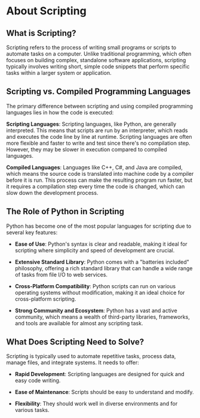 # About Scripting

## What is Scripting?

Scripting refers to the process of writing small programs or scripts to automate tasks on a computer. Unlike traditional programming, which often focuses on building complex, standalone software applications, scripting typically involves writing short, simple code snippets that perform specific tasks within a larger system or application.

## Scripting vs. Compiled Programming Languages

The primary difference between scripting and using compiled programming languages lies in how the code is executed:

**Scripting Languages**: Scripting languages, like Python, are generally interpreted. This means that scripts are run by an interpreter, which reads and executes the code line by line at runtime. Scripting languages are often more flexible and faster to write and test since there's no compilation step. However, they may be slower in execution compared to compiled languages.

**Compiled Languages**: Languages like C++, C#, and Java are compiled, which means the source code is translated into machine code by a compiler before it is run. This process can make the resulting program run faster, but it requires a compilation step every time the code is changed, which can slow down the development process.

## The Role of Python in Scripting

Python has become one of the most popular languages for scripting due to several key features:

- **Ease of Use**: Python's syntax is clear and readable, making it ideal for scripting where simplicity and speed of development are crucial.

- **Extensive Standard Library**: Python comes with a "batteries included" philosophy, offering a rich standard library that can handle a wide range of tasks from file I/O to web services.

- **Cross-Platform Compatibility**: Python scripts can run on various operating systems without modification, making it an ideal choice for cross-platform scripting.

- **Strong Community and Ecosystem**: Python has a vast and active community, which means a wealth of third-party libraries, frameworks, and tools are available for almost any scripting task.

## What Does Scripting Need to Solve?

Scripting is typically used to automate repetitive tasks, process data, manage files, and integrate systems. It needs to offer:

- **Rapid Development**: Scripting languages are designed for quick and easy code writing.

- **Ease of Maintenance**: Scripts should be easy to understand and modify.

- **Flexibility**: They should work well in diverse environments and for various tasks.